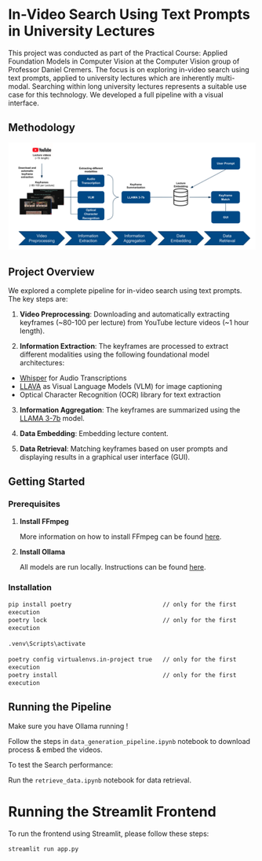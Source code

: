 # In-Video Search Using Text Prompts in University Lectures

This project was conducted as part of the Practical Course: Applied Foundation Models in Computer Vision at the Computer Vision group of Professor Daniel Cremers. The focus is on exploring in-video search using text prompts, applied to university lectures which are inherently multi-modal. Searching within long university lectures represents a suitable use case for this technology. We developed a full pipeline with a visual interface.

## Methodology

![Pipeline overview](visuals/pipeline_overview.png)

## Project Overview

We explored a complete pipeline for in-video search using text prompts. The key steps are:

1. **Video Preprocessing**: Downloading and automatically extracting keyframes (~80-100 per lecture) from YouTube lecture videos (~1 hour length).

2. **Information Extraction**: The keyframes are processed to extract different modalities using the following foundational model architectures:

  - [Whisper](https://github.com/openai/whisper) for Audio Transcriptions
  - [LLAVA](https://llava-vl.github.io/) as Visual Language Models (VLM) for image captioning
  - Optical Character Recognition (OCR) library for text extraction

3. **Information Aggregation**: The keyframes are summarized using the [LLAMA 3-7b](https://llama.meta.com/llama3/) model.

4. **Data Embedding**: Embedding lecture content.
5. **Data Retrieval**: Matching keyframes based on user prompts and displaying results in a graphical user interface (GUI).

## Getting Started

### Prerequisites

1. **Install FFmpeg**

   More information on how to install FFmpeg can be found [here](https://ffmpeg.org/download.html).

2. **Install Ollama**

   All models are run locally. Instructions can be found [here](https://github.com/ollama/ollama).

### Installation

```shell
pip install poetry                          // only for the first execution
poetry lock                                 // only for the first execution

.venv\Scripts\activate

poetry config virtualenvs.in-project true   // only for the first execution
poetry install                              // only for the first execution
```

## Running the Pipeline

Make sure you have Ollama running !

Follow the steps in `data_generation_pipeline.ipynb` notebook to download process & embed the videos.

To test the  Search performance:

Run the `retrieve_data.ipynb` notebook for data retrieval.

# Running the Streamlit Frontend

To run the frontend using Streamlit, please follow these steps:

   ```bash
   streamlit run app.py
   ```
